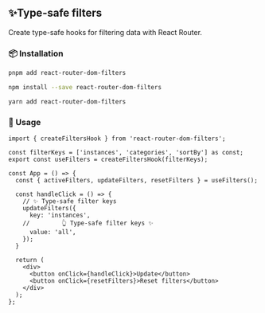 ## ✨Type-safe filters

Create type-safe hooks for filtering data with React Router.

### 📦 Installation

```bash
pnpm add react-router-dom-filters
```

```bash
npm install --save react-router-dom-filters
```

```bash
yarn add react-router-dom-filters
```

### 🚀 Usage

```tsx
import { createFiltersHook } from 'react-router-dom-filters';

const filterKeys = ['instances', 'categories', 'sortBy'] as const;
export const useFilters = createFiltersHook(filterKeys);

const App = () => {
  const { activeFilters, updateFilters, resetFilters } = useFilters();

  const handleClick = () => {
    // ✨ Type-safe filter keys
    updateFilters({
      key: 'instances',
    //         👆 Type-safe filter keys ✨
      value: 'all',
    });
  }
  
  return (
    <div>
      <button onClick={handleClick}>Update</button>
      <button onClick={resetFilters}>Reset filters</button>
    </div>
  );
};
```

